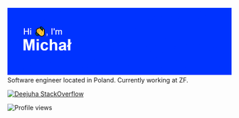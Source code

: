 ![Welcoming banner saying hi](.\header.png)
Software engineer located in Poland.
Currently working at ZF.

[![Deejuha StackOverflow](https://stackoverflow-badge.herokuapp.com/api/StackOverflowBadge/11418909)](https://raw.githubusercontent.com/Deejuha/Deejuha/main/header.png)

![Profile views](https://gpvc.arturio.dev/Deejuha)

<!--
**Deejuha/Deejuha** is a ✨ _special_ ✨ repository because its `README.md` (this file) appears on your GitHub profile.

Here are some ideas to get you started:

- 🔭 I’m currently working on ...
- 🌱 I’m currently learning ...
- 👯 I’m looking to collaborate on ...
- 🤔 I’m looking for help with ...
- 💬 Ask me about ...
- 📫 How to reach me: ...
- 😄 Pronouns: ...
- ⚡ Fun fact: ...
-->
